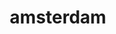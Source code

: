 ---
title: "#amsterdam"
title: "amsterdam"
tags:
  - Cities I have visited
  - City
  - Netherlands
---